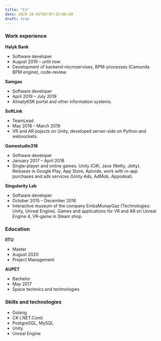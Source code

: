 ```yaml
---
title: "Cv"
date: 2020-10-01T09:07:52+06:00
draft: true
---
```


### Work experience
**Halyk Bank**
+ Software developer
+ August 2019 – until now
+ Development of backend microservises, BPM-processes (Camunda BPM engine), code-review.

**Samgau**
+ Software developer
+ April 2019 – July 2019
+ AlmatyKSK portal and other information systems.

**SoftLink**
+ TeamLead
+ May 2018 – March 2019
+ VR and AR pojects on Unity, developed server-side on Python and websockets.

**Gamestudio316**
+ Software developer
+ January 2017 – April 2018
+ Single-player and online games. Unity (C#), Java (Netty, Jetty). Releases in Google Play, App Store, Aptoide, work with in-app purchases and ads services (Unity Ads, AdMob, Appodeal).

**Singularity Lab**
+ Software developer
+ October 2015 – December 2016
+ Interactive museum of the company EmbaMunayGaz (Technologies: Unity, Unreal Engine). Games and applications for VR and AR on Unreal Engine 4, VR-game in Steam shop.

### Education
**IITU**
+ Master
+ August 2020
+ Project Management

**AUPET**
+ Bachelor
+ May 2017
+ Space technics and technologies


### Skills and technologies
+ Golang
+ C# (.NET.Core)
+ PostgreSQL, MySQL
+ Unity
+ Unreal Engine